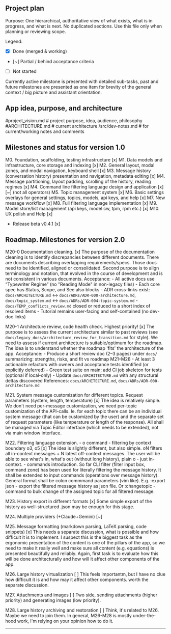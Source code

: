 ## Project plan

Purpose: One hierarchical, authoritative view of what exists, what is in progress, and what is next. No duplicated sections. Use this file only when planning or reviewing scope.

Legend:
- [x] Done (merged & working)
- [~] Partial / behind acceptance criteria
- [ ] Not started

Currently active milestone is presented with detailed sub-tasks, past and future milestones are presented as one item for brevity of the general context / big picture and assistant orientation.

## App idea, purpose, and architecture

#project_vision.md # project purpose, idea, audience, philosophy
#ARCHITECTURE.md # current architecture
/src/dev-notes.md # for current/working notes and comments

## Milestones and status for version 1.0

M0. Foundation, scaffolding, testing infrastructure [x]
M1. Data models and infrastructure, core storage and indexing [x]
M2. General layout, modal zones, and modal navigation, keyboard shell [x]
M3. Message history (conversation history) presentation and navigation, metadata editing [x]
M4. Message partitioning, layout padding, scrolling of the history, reading regimes [x]
M4. Command line filtering language design and application [x][~] (not all operators)
M5. Topic management system [x]
M6. Basic settings overlays for general settings, topics, models, api keys, and help [x]
M7. New message workflow [x]
M8. Full filtering language implementation [x]
M9. Model store/list management (api keys, model cw, tpm, rpm etc.) [x]
M10. UX polish and Help [x]

- Release beta v0.4.1 [x]

## Roadmap. Milestones for version 2.0

M20-0 Documentation cleaning. [x]
    The purpose of the documentation cleaning is to identify discrepancies between different documents. There are documents describing overlapping requirements/specs. Those docs need to be identified, aligned or consolidated. Second purpose is to align terminology and notation, that evolved in the course of development and is not consistent in various documents.
    Acceptance:
    - All active docs use “Typewriter Regime” (no "Reading Mode" in non-legacy files)
    - Each core spec has Status, Scope, and See also blocks
    - ADR cross-links exist: `docs/ARCHITECTURE.md` ↔ `docs/ADRs/ADR-000-architecture.md`, `docs/topic_system.md` ↔ `docs/ADRs/ADR-004-topic-system.md`
    - `docs/TEMP_conflicts_review.md` closed or reduced to a short index of resolved items
    - Tutorial remains user-facing and self-contained (no dev-doc links)

M20-1 Architecture review, code health check. Highest priority! [x]
    The purpose is to assess the current architecture similar to past reviews (see `docs/legacy_docs/architecture_review_for_transition.md` for style). We need to assess if current architecture is suitable/optimum for the roadmap. The idea is to understand whether the roadmap 'fits' the architecture of the app.
    Acceptance:
    - Produce a short review doc (2–3 pages) under `docs/` summarizing: strengths, risks, and fit vs roadmap M21–M28
    - At least 3 actionable refactors with owners and acceptance tests identified (or explicitly deferred)
    - Green test suite on main; add CI job skeleton for tests (optional if local-only)
    - Update `docs/ARCHITECTURE.md` with any structural deltas discovered
    References: `docs/ARCHITECTURE.md`, `docs/ADRs/ADR-000-architecture.md`

M21. System message customization for different topics. Request parameters (system, length, temperature) [x]
    The idea is relatively simple. We don't need per-message customization, we need per-topic customization of the API-calls. Ie. for each topic there can be an individual system message (that can be customized by the user) and the separate set of request parameters (like temperature or length of the response). All shall be managed via Topic Editor interface (which needs to be extended), not via main window interface.

M22. Filtering language extension.
    - o command - filtering by context boundary o3, o5 [x]
    The idea is slightly different, but also simple. oN filters all in-context messages + N latest off-context messages. The user will be able to see what's in, what's out (without long history), plain o - just in-context.
    - commands introduction. So far CLI filter (filter input box, command zone) has been used for literally filtering the message history. It shall be extended to input commands (operations over message history). General format shall be colon commmand parameters (vim like). E.g. :export json - export the filtered message history as json file. Or :changetopic - command to bulk change of the assigned topic for all filtered message.

M23. History export in different formats [x]
    Some simple export of the history as well-structured .json may be enough for this stage.

M24. Multiple providers (+Claude+Gemini) [~]

M25. Message formatting (markdown parsing, LaTeX parsing, code snippets) [x]
    This needs a separate discussion, what is possible and how difficult it is to implement. I suspect this is the biggest task as the ergonomic presentation of the content is one of the pillars of the app, so we need to make it really well and make sure all content (e.g. equations) is presented beautifully and reliably. Again, first task is to evaluate how this will be done architecturally and how will it affect other components of the app.

M26. Large history virtualization [ ]
    This feels importantm, but I have no clue how difficult it is and how may it affect other components. worth the separate discussion.

M27. Attachments and images [ ]
    Two side, sending attachments (higher priority) and generating images (low priority).

M28. Large history archiving and restoration [ ]
    Think, it's related to M26. Maybe we need to join them. In general, M26-M28 is mostly under-the-hood work, I'm relying on your opinion how to do it.

---

